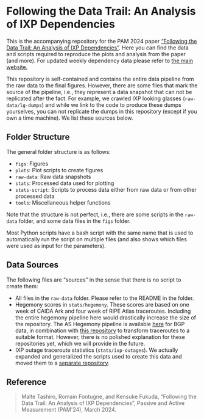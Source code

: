 # Following the Data Trail: An Analysis of IXP Dependencies

This is the accompanying repository for the PAM 2024 paper [“Following the Data
Trail: An Analysis of IXP
Dependencies”](https://www.iijlab.net/en/members/malte/tashiro_pam2024.pdf).
Here you can find the data and scripts required to reproduce the plots and
analysis from the paper (and more). For updated weekly dependency data please
refer to [the main
website.](https://internethealthreport.github.io/ixp-dependency/)

This repository is self-contained and contains the entire data pipeline from the raw
data to the final figures. However, there are some files that mark the source of the
pipeline, i.e., they represent a data snapshot that can not be replicated after the
fact. For example, we crawled IXP looking glasses (`raw-data/lg-dumps`) and while we
link to the code to produce these dumps yourselves, you can not replicate the dumps in
this repository (except if you own a time machine). We list these sources below.

## Folder Structure

The general folder structure is as follows:

- `figs`: Figures
- `plots`: Plot scripts to create figures
- `raw-data`: Raw data snapshots
- `stats`: Processed data used for plotting
- `stats-script`: Scripts to process data either from raw data or from other processed data
- `tools`: Miscellaneous helper functions

Note that the structure is not perfect, i.e., there are some scripts in the `raw-data`
folder, and some data files in the `figs` folder.

Most Python scripts have a bash script with the same name that is used to automatically
run the script on multiple files (and also shows which files were used as input for the
parameters).

## Data Sources

The following files are “sources” in the sense that there is no script to create them:

- All files in the `raw-data` folder. Please refer to the README in the folder.
- Hegemony scores in `stats/hegemony`. These scores are based on one week of CAIDA Ark
  and four week of RIPE Atlas traceroutes. Including the entire hegemony pipeline here
  would drastically increase the size of the repository. The AS Hegemony pipeline is
  available [here](https://github.com/InternetHealthReport/as-hegemony) for BGP data, in
  combination with [this
  repository](https://github.com/InternetHealthReport/network-dependency) to transform
  traceroutes to a suitable format. However, there is no polished explanation for these
  repositories yet, which we will provide in the future.
- IXP outage traceroute statistics (`stats/ixp-outages`). We actually expanded and
  generalized the scripts used to create this data and moved them to a [separate
  repository](https://github.com/m-appel/atlas-traceroute-outage-inspector).

## Reference

> Malte Tashiro, Romain Fontugne, and Kensuke Fukuda, “Following the Data Trail:
> An Analysis of IXP Dependencies”, Passive and Active Measurement (PAM'24),
> March 2024.
